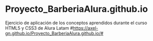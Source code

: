 # Proyecto_BarberiaAlura.github.io
Ejercicio de aplicación de los conceptos aprendidos durante el curso HTML5 y CSS3 de Alura Latam
#https://axel-gn.github.io/Proyecto_BarberiaAlura.github.io/#
